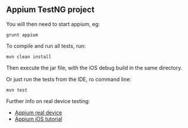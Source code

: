 Appium TestNG project
---


You will then need to start appium, eg:

    grunt appium

To compile and run all tests, run:

    mvn clean install
    
Then execute the jar file, with the iOS debug build in the same directory.

Or just run the tests from the IDE, ro command line:

    mvn test
    
Further info on real device testing:
 * [Appium real device](http://appium.io/docs/en/drivers/ios-xcuitest-real-devices/#full-manual-configuration)
 * [Appium iOS tutorial](https://www.browserstack.com/guide/appium-ios-tutorial)